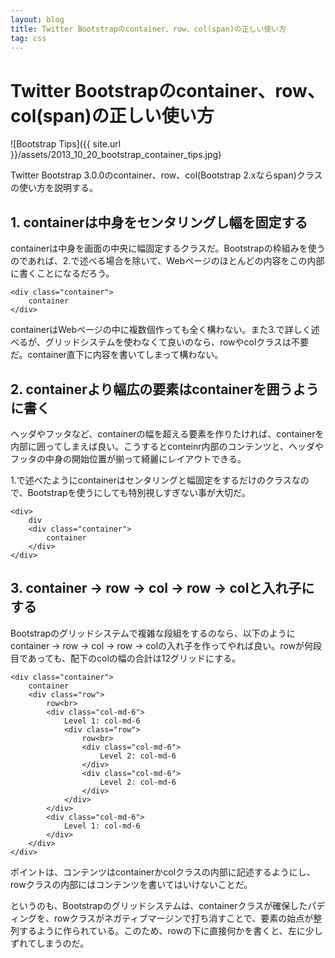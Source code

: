 ```yaml
---
layout: blog
title: Twitter Bootstrapのcontainer、row、col(span)の正しい使い方
tag: css
---
```


# Twitter Bootstrapのcontainer、row、col(span)の正しい使い方

![Bootstrap Tips]({{ site.url }}/assets/2013_10_20_bootstrap_container_tips.jpg)

Twitter Bootstrap 3.0.0のcontainer、row、col(Bootstrap 2.xならspan)クラスの使い方を説明する。

## 1. containerは中身をセンタリングし幅を固定する

containerは中身を画面の中央に幅固定するクラスだ。Bootstrapの枠組みを使うのであれば、2.で述べる場合を除いて、Webページのほとんどの内容をこの内部に書くことになるだろう。

~~~~
<div class="container">
	container
</div>
~~~~

containerはWebページの中に複数個作っても全く構わない。また3.で詳しく述べるが、グリッドシステムを使わなくて良いのなら、rowやcolクラスは不要だ。container直下に内容を書いてしまって構わない。

## 2. containerより幅広の要素はcontainerを囲うように書く

ヘッダやフッタなど、containerの幅を超える要素を作りたければ、containerを内部に囲ってしまえば良い。こうするとconteinr内部のコンテンツと、ヘッダやフッタの中身の開始位置が揃って綺麗にレイアウトできる。

1.で述べたようにcontainerはセンタリングと幅固定をするだけのクラスなので、Bootstrapを使うにしても特別視しすぎない事が大切だ。

~~~~
<div>
	div
	<div class="container">
		container
	</div>
</div>
~~~~

## 3. container -> row -> col -> row -> colと入れ子にする

Bootstrapのグリッドシステムで複雑な段組をするのなら、以下のようにcontainer -> row -> col -> row -> colの入れ子を作ってやれば良い。rowが何段目であっても、配下のcolの幅の合計は12グリッドにする。

~~~~
<div class="container">
	container
	<div class="row">
		row<br>
		<div class="col-md-6">
			Level 1: col-md-6
			<div class="row">
				row<br>
				<div class="col-md-6">
					Level 2: col-md-6
				</div>
				<div class="col-md-6">
					Level 2: col-md-6
				</div>
			</div>
		</div>
		<div class="col-md-6">
			Level 1: col-md-6
		</div>
	</div>
</div>
~~~~

ポイントは、コンテンツはcontainerかcolクラスの内部に記述するようにし、rowクラスの内部にはコンテンツを書いてはいけないことだ。

というのも、Bootstrapのグリッドシステムは、containerクラスが確保したパディングを、rowクラスがネガティブマージンで打ち消すことで、要素の始点が整列するように作られている。このため、rowの下に直接何かを書くと、左に少しずれてしまうのだ。
